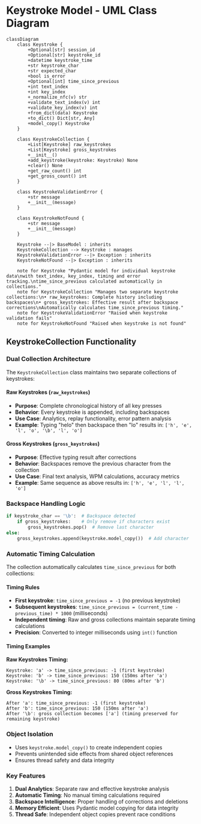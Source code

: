 # Keystroke Model - UML Class Diagram

```mermaid
classDiagram
    class Keystroke {
        +Optional[str] session_id
        +Optional[str] keystroke_id
        +datetime keystroke_time
        +str keystroke_char
        +str expected_char
        +bool is_error
        +Optional[int] time_since_previous
        +int text_index
        +int key_index
        +_normalize_nfc(v) str
        +validate_text_index(v) int
        +validate_key_index(v) int
        +from_dict(data) Keystroke
        +to_dict() Dict[str, Any]
        +model_copy() Keystroke
    }

    class KeystrokeCollection {
        +List[Keystroke] raw_keystrokes
        +List[Keystroke] gross_keystrokes
        +__init__()
        +add_keystroke(keystroke: Keystroke) None
        +clear() None
        +get_raw_count() int
        +get_gross_count() int
    }

    class KeystrokeValidationError {
        +str message
        +__init__(message)
    }

    class KeystrokeNotFound {
        +str message
        +__init__(message)
    }

    Keystroke --|> BaseModel : inherits
    KeystrokeCollection --> Keystroke : manages
    KeystrokeValidationError --|> Exception : inherits
    KeystrokeNotFound --|> Exception : inherits

    note for Keystroke "Pydantic model for individual keystroke data\nwith text_index, key_index, timing and error tracking.\ntime_since_previous calculated automatically in collections."
    note for KeystrokeCollection "Manages two separate keystroke collections:\n• raw_keystrokes: Complete history including backspaces\n• gross_keystrokes: Effective result after backspace corrections\nAutomatically calculates time_since_previous timing."
    note for KeystrokeValidationError "Raised when keystroke validation fails"
    note for KeystrokeNotFound "Raised when keystroke is not found"
```

## KeystrokeCollection Functionality

### Dual Collection Architecture

The `KeystrokeCollection` class maintains two separate collections of keystrokes:

#### Raw Keystrokes (`raw_keystrokes`)
- **Purpose**: Complete chronological history of all key presses
- **Behavior**: Every keystroke is appended, including backspaces
- **Use Case**: Analytics, replay functionality, error pattern analysis
- **Example**: Typing "helo" then backspace then "lo" results in: `['h', 'e', 'l', 'o', '\b', 'l', 'o']`

#### Gross Keystrokes (`gross_keystrokes`)
- **Purpose**: Effective typing result after corrections
- **Behavior**: Backspaces remove the previous character from the collection
- **Use Case**: Final text analysis, WPM calculations, accuracy metrics
- **Example**: Same sequence as above results in: `['h', 'e', 'l', 'l', 'o']`

### Backspace Handling Logic

```python
if keystroke_char == '\b':  # Backspace detected
    if gross_keystrokes:    # Only remove if characters exist
        gross_keystrokes.pop()  # Remove last character
else:
    gross_keystrokes.append(keystroke.model_copy())  # Add character
```

### Automatic Timing Calculation

The collection automatically calculates `time_since_previous` for both collections:

#### Timing Rules
- **First keystroke**: `time_since_previous = -1` (no previous keystroke)
- **Subsequent keystrokes**: `time_since_previous = (current_time - previous_time) * 1000` (milliseconds)
- **Independent timing**: Raw and gross collections maintain separate timing calculations
- **Precision**: Converted to integer milliseconds using `int()` function

#### Timing Examples

**Raw Keystrokes Timing:**
```
Keystroke: 'a' -> time_since_previous: -1 (first keystroke)
Keystroke: 'b' -> time_since_previous: 150 (150ms after 'a')
Keystroke: '\b' -> time_since_previous: 80 (80ms after 'b')
```

**Gross Keystrokes Timing:**
```
After 'a': time_since_previous: -1 (first keystroke)  
After 'b': time_since_previous: 150 (150ms after 'a')
After '\b': gross collection becomes ['a'] (timing preserved for remaining keystroke)
```

### Object Isolation

- Uses `keystroke.model_copy()` to create independent copies
- Prevents unintended side effects from shared object references
- Ensures thread safety and data integrity

### Key Features

1. **Dual Analytics**: Separate raw and effective keystroke analysis
2. **Automatic Timing**: No manual timing calculations required
3. **Backspace Intelligence**: Proper handling of corrections and deletions
4. **Memory Efficient**: Uses Pydantic model copying for data integrity
5. **Thread Safe**: Independent object copies prevent race conditions
